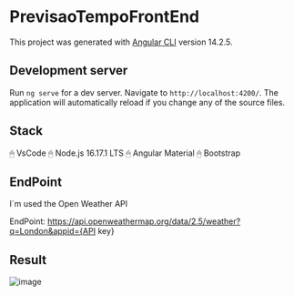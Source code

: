 # PrevisaoTempoFrontEnd

This project was generated with [Angular CLI](https://github.com/angular/angular-cli) version 14.2.5.

## Development server

Run `ng serve` for a dev server. Navigate to `http://localhost:4200/`. The application will automatically reload if you change any of the source files.

## Stack

🖱 VsCode
🖱 Node.js 16.17.1 LTS
🖱 Angular Material
🖱 Bootstrap

## EndPoint

I´m used the Open Weather API

EndPoint: https://api.openweathermap.org/data/2.5/weather?q=London&appid={API key}

## Result

![image](https://user-images.githubusercontent.com/4906986/195003899-211f7a4b-594b-4799-9cc8-51a67b7daa9d.png)


